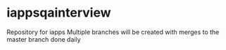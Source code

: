 # iappsqainterview
Repository for iapps
Multiple branches will be created with merges to the master branch done daily
